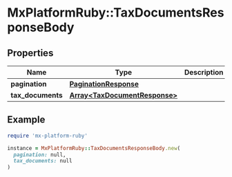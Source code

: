 # MxPlatformRuby::TaxDocumentsResponseBody

## Properties

| Name | Type | Description | Notes |
| ---- | ---- | ----------- | ----- |
| **pagination** | [**PaginationResponse**](PaginationResponse.md) |  | [optional] |
| **tax_documents** | [**Array&lt;TaxDocumentResponse&gt;**](TaxDocumentResponse.md) |  | [optional] |

## Example

```ruby
require 'mx-platform-ruby'

instance = MxPlatformRuby::TaxDocumentsResponseBody.new(
  pagination: null,
  tax_documents: null
)
```

